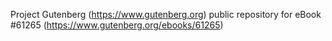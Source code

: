 Project Gutenberg (https://www.gutenberg.org) public repository for eBook #61265 (https://www.gutenberg.org/ebooks/61265)
